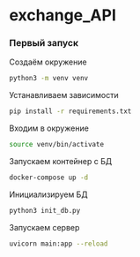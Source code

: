 # exchange_API

### Первый запуск
Создаём окружение
```bash
python3 -m venv venv
```
Устанавливаем зависимости
```bash
pip install -r requirements.txt
```
Входим в окружение
```bash
source venv/bin/activate
```
Запускаем контейнер с БД
```bash
docker-compose up -d
```
Инициализируем БД
```bash
python3 init_db.py
```
Запускаем сервер
```bash
uvicorn main:app --reload
```